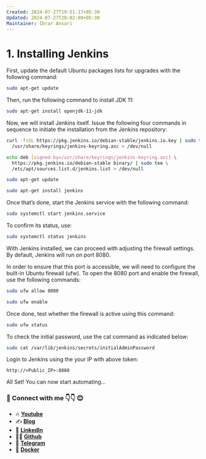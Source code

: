 ```yaml
---
Created: 2024-07-27T19:51:17+05:30
Updated: 2024-07-27T20:02:09+05:30
Maintainer: Ibrar Ansari
---
```

# 1. Installing Jenkins

First, update the default Ubuntu packages lists for upgrades with the following command:
```bash
sudo apt-get update
```
Then, run the following command to install JDK 11:
```bash
sudo apt-get install openjdk-11-jdk
```
Now, we will install Jenkins itself. Issue the following four commands in sequence to initiate the installation from the Jenkins repository:
```bash
curl -fsSL https://pkg.jenkins.io/debian-stable/jenkins.io.key | sudo tee \
  /usr/share/keyrings/jenkins-keyring.asc > /dev/null

echo deb [signed-by=/usr/share/keyrings/jenkins-keyring.asc] \
  https://pkg.jenkins.io/debian-stable binary/ | sudo tee \
  /etc/apt/sources.list.d/jenkins.list > /dev/null

sudo apt-get update

sudo apt-get install jenkins
```
Once that’s done, start the Jenkins service with the following command:
```bash
sudo systemctl start jenkins.service
```
To confirm its status, use:
```bash
sudo systemctl status jenkins
```
With Jenkins installed, we can proceed with adjusting the firewall settings. By default, Jenkins will run on port 8080.

In order to ensure that this port is accessible, we will need to configure the built-in Ubuntu firewall (ufw). To open the 8080 port and enable the firewall, use the following commands:
```bash
sudo ufw allow 8080
```
```bash
sudo ufw enable
```
Once done, test whether the firewall is active using this command:
```bash
sudo ufw status
```

To check the initial password, use the cat command as indicated below:
```bash
sudo cat /var/lib/jenkins/secrets/initialAdminPassword
```

Login to Jenkins using the your IP with above token:
```
http://<Public_IP>:8080 
```

All Set! You can now start automating...


### 💼 Connect with me 👇👇 😊

- 🔥 [**Youtube**](https://www.youtube.com/@DevOpsinAction?sub_confirmation=1)
- ✍ [**Blog**](https://ibraransari.blogspot.com/)
- 💼 [**LinkedIn**](https://www.linkedin.com/in/ansariibrar/)
- 👨‍💻 [**Github**](https://github.com/meibraransari?tab=repositories)
- 💬 [**Telegram**](https://t.me/DevOpsinActionTelegram)
- 🐳 [**Docker**](https://hub.docker.com/u/ibraransaridocker)